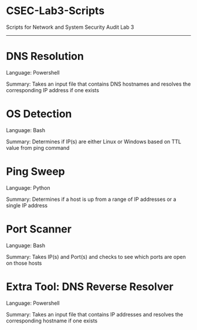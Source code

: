 # CSEC-Lab3-Scripts

Scripts for Network and System Security Audit Lab 3
____________________________________________________

# DNS Resolution
Language: Powershell

Summary: Takes an input file that contains DNS hostnames and resolves the corresponding IP address if one exists

# OS Detection
Language: Bash

Summary: Determines if IP(s) are either Linux or Windows based on TTL value from ping command

# Ping Sweep
Language: Python

Summary: Determines if a host is up from a range of IP addresses or a single IP address

# Port Scanner
Language: Bash

Summary: Takes IP(s) and Port(s) and checks to see which ports are open on those hosts

# Extra Tool: DNS Reverse Resolver
Language: Powershell

Summary: Takes an input file that contains IP addresses and resolves the corresponding hostname if one exists


